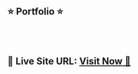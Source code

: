 ## ⭐ Portfolio ⭐
<br>
<br>

## 📌 **Live Site URL:** <a href="https://main--inspiring-kitsune-a9cc64.netlify.app/">**Visit Now** 🚀</a>
<br>
